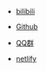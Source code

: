 <!-- _navbar.md -->

* [bilibili](https://bilibili.com/)

* [Github](https://github.com/mhya123/Dreamily-wiki)

* [QQ群](https://qm.qq.com/q/9agYCU10kg)
  
* [netlify]((https://www.netlify.com/))

